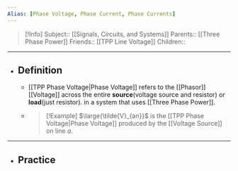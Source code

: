 ```yaml
---
Alias: [Phase Voltage, Phase Current, Phase Currents]
---
```

> [!Info]
> Subject:: [[Signals, Circuits, and Systems]]
> Parents:: [[Three Phase Power]]
> Friends:: [[TPP Line Voltage]]
> Children:: 
---
- ## Definition
	- [[TPP Phase Voltage|Phase Voltage]] refers to the [[Phasor]] [[Voltage]] across the entire **source**(voltage source and resistor) or **load**(just resistor). in a system that uses [[Three Phase Power]].
	- > [!Example]
	  > $\large{\tilde{V}_{an}}$ is the [[TPP Phase Voltage|Phase Voltage]] produced by the [[Voltage Source]] on line $a$.
---
- ## Practice